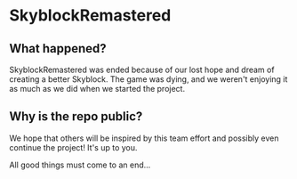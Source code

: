 # SkyblockRemastered
 
## What happened?

SkyblockRemastered was ended because of our lost hope and dream of creating a better Skyblock. The game was dying, and we weren't enjoying it as much as we did when we started the project.


## Why is the repo public?

We hope that others will be inspired by this team effort and possibly even continue the project! It's up to you.


All good things must come to an end...
